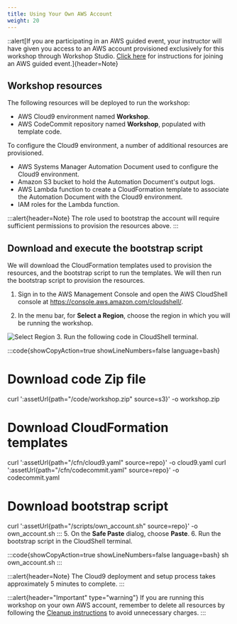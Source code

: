 ```yaml
---
title: Using Your Own AWS Account
weight: 20
---
```


::alert[If you are participating in an AWS guided event, your instructor will have given you access to an AWS account provisioned exclusively for this workshop through Workshop Studio. [Click here](getting-started/01-aws-event/) for instructions for joining an AWS guided event.]{header=Note}

## Workshop resources

The following resources will be deployed to run the workshop:
<!-- CHANGE THIS TO LIST ALL THE RESOURCES AND INITIAL SETUP NEEDED FOR THE WORKSHOP -->

- AWS Cloud9 environment named **Workshop**.
- AWS CodeCommit repository named **Workshop**, populated with template code.

To configure the Cloud9 environment, a number of additional resources are provisioned.

- AWS Systems Manager Automation Document used to configure the Cloud9 environment.
- Amazon S3 bucket to hold the Automation Document's output logs.
- AWS Lambda function to create a CloudFormation template to associate the Automation Document with the Cloud9 environment.
- IAM roles for the Lambda function.

:::alert{header=Note}
The role used to bootstrap the account will require sufficient permissions to provision the resources above.
:::

## Download and execute the bootstrap script

We will download the CloudFormation templates used to provision the resources, and the bootstrap script to run the templates. We will then run the bootstrap script to provision the resources.

1. Sign in to the AWS Management Console and open the AWS CloudShell console at https://console.aws.amazon.com/cloudshell/.

2. In the menu bar, for **Select a Region**, choose the region in which you will be running the workshop.

![Select Region](/static/images/own-account/select-region.png)
3. Run the following code in CloudShell terminal.

:::code{showCopyAction=true showLineNumbers=false language=bash}

# Download code Zip file

curl ':assetUrl{path="/code/workshop.zip" source=s3}' -o workshop.zip

# Download CloudFormation templates

curl ':assetUrl{path="/cfn/cloud9.yaml" source=repo}' -o cloud9.yaml
curl ':assetUrl{path="/cfn/codecommit.yaml" source=repo}' -o codecommit.yaml

# Download bootstrap script

curl ':assetUrl{path="/scripts/own_account.sh" source=repo}' -o own_account.sh
:::
5. On the **Safe Paste** dialog, choose **Paste**.
6. Run the bootstrap script in the CloudShell terminal.

:::code{showCopyAction=true showLineNumbers=false language=bash}
sh own_account.sh
:::

:::alert{header=Note}
The Cloud9 deployment and setup process takes approximately 5 minutes to complete.
:::

:::alert{header="Important" type="warning"}
If you are running this workshop on your own AWS account, remember to delete all resources by following the [Cleanup instructions](/90-cleanup) to avoid unnecessary charges.
:::
